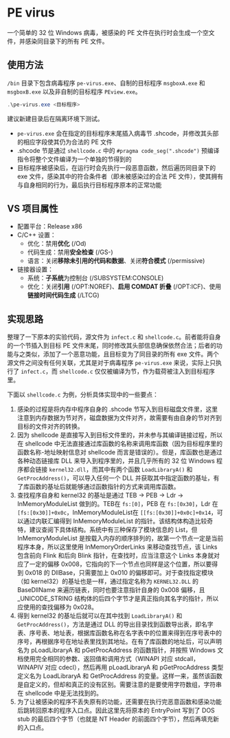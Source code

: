 # PE virus

一个简单的 32 位 Windows 病毒，被感染的 PE 文件在执行时会生成一个空文件，并感染同目录下的所有 PE 文件。

## 使用方法

`/bin` 目录下包含病毒程序 `pe-virus.exe`、自制的目标程序 `msgboxA.exe` 和 `msgboxB.exe` 以及非自制的目标程序 `PEview.exe`。

```powershell
.\pe-virus.exe <目标程序>
```

建议新建目录后在隔离环境下测试。

* `pe-virus.exe` 会在指定的目标程序末尾插入病毒节 .shcode，并修改其头部的相应字段使其仍为合法的 PE 文件
* .shcode 节是通过 `shellcode.c` 中的 `#pragma code_seg(".shcode")` 预编译指令将整个文件编译为一个单独的节得到的
* 目标程序被感染后，在运行时会先执行一段恶意函数，然后遍历同目录下的 exe 文件，感染其中的符合条件者（即未被感染过的合法 PE 文件），使其拥有与自身相同的行为，最后执行目标程序原本的正常功能

## VS 项目属性

* 配置平台：Release x86
* C/C++ 设置：
  * 优化：禁用**优化** (/Od)
  * 代码生成：禁用**安全检查** (/GS-)
  * 语言：关闭**移除未引用的代码和数据**、关闭**符合模式** (/permissive)
* 链接器设置：
  * 系统：**子系统**为控制台 (/SUBSYSTEM:CONSOLE)
  * 优化：关闭**引用** (/OPT:NOREF)、**启用 COMDAT 折叠** (/OPT:ICF)、使用**链接时间代码生成** (/LTCG)

## 实现思路

整理了一下原本的实验代码，源文件为 `infect.c` 和 `shellcode.c`。前者能将自身的一个节插入到目标 PE 文件末尾，同时修改其头部信息确保依然合法；后者的功能与之类似，添加了一个恶意功能，且目标变为了同目录的所有 exe 文件。两个源文件之间没有任何关联，尤其是对于病毒程序 `pe-virus.exe` 来说，实际上只执行了 `infect.c`，而 `shellcode.c` 仅仅被编译为节，作为载荷被注入到目标程序里。

下面以 `shellcode.c` 为例，分析具体实现中的一些要点：

1. 感染的过程是将内存中程序自身的 .shcode 节写入到目标磁盘文件里，这里注意到内存数据为节对齐，磁盘数据为文件对齐，故需要有由自身的节对齐到目标的文件对齐的转换。
2. 因为 shellcode 是直接写入到目标文件里的，并未参与其编译链接过程，所以在 shellcode 中无法直接通过库函数的名称来调用库函数（因为目标程序里的函数名称-地址映射信息对 shellcode 而言是错误的）。但是，库函数也是通过各种动态链接库 DLL 来导入到程序里的，并且几乎所有的 32 位 Windows 程序都会链接 `kernel32.dll`，而其中有两个函数 `LoadLibraryA()` 和 `GetProcAddress()`，可以导入任何一个 DLL 并获取其中指定函数的基址，有了库函数的基址后就能够通过函数指针的方式来调用库函数。
3. 查找程序自身和 kernel32 的基址是通过 TEB -> PEB -> Ldr -> InMemoryModuleList 做到的。TEB在 `fs:[0]`，PEB 在 `fs:[0x30]`，Ldr 在 `[fs:[0x30]]+0x0c`，InMemoryModuleList在 `[[fs:[0x30]]+0x0c]+0x14`，可以通过内联汇编得到 InMemoryModuleList 的指针。该结构体构造比较奇特，建议查阅下具体结构。系统中有三种保存了模块信息的 List，但 InMemoryModuleList 是按载入内存的顺序排列的，故第一个节点一定是当前程序本身，所以这里使用 InMemoryOrderLinks 来移动查找节点，该 Links 包含前向 Flink 和后向 Blink 指针，在查找时，应当注意这个 Links 本身就对应了一定的偏移 0x008，它指向的下一个节点也同样是这个位置，所以要得到 0x018 的 DllBase，只需要加上 0x010 的偏移即可。对于查找指定模块（如 kernel32）的基址也是一样，通过指定名称为 `KERNEL32.DLL` 的 BaseDllName 来遍历链表，同时也要注意指针自身的 0x008 偏移，且 _UNICODE_STRING 结构体的后四个字节才是真正指向其名字的指针，所以应使用的查找偏移为 0x028。
4. 得到 kernel32 的基址后就可以在其中找到 `LoadLibraryA()` 和 `GetProcAddress()`，方法是通过 DLL 的导出目录找到函数导出表，即名字表、序号表、地址表，根据库函数名称在名字表中的位置来得到在序号表中的序号，再根据序号在地址表里找到其地址。在有了库函数的地址后，可以声明名为 pLoadLibraryA 和 pGetProcAddress 的函数指针，并按照 Windows 文档使用完全相同的参数、返回值和调用方式（WINAPI 对应 stdcall，WINAPIV 对应 cdecl），然后再用 pLoadLibraryA 和 pGetProcAddress 类型定义名为 LoadLibraryA 和 GetProcAddress 的变量。这样一来，虽然该函数是自定义的，但却和真正的没有区别。需要注意的是要使用字符数组，字符串在 shellcode 中是无法找到的。
5. 为了让被感染的程序不丢失原有的功能，还需要在执行完恶意函数和感染功能后跳转回原本的程序入口点。因此这里先将原本的 EntryPoint 写到了 DOS stub 的最后四个字节（也就是 NT Header 的前面四个字节），然后再填充新的入口点。
